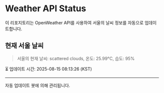 
# Weather API Status

이 리포지토리는 OpenWeather API를 사용하여 서울의 날씨 정보를 자동으로 업데이트합니다.

## 현재 서울 날씨
> 서울의 현재 날씨: scattered clouds, 온도: 25.99°C, 습도: 95%

⏳ 업데이트 시간: 2025-08-15 08:13:26 (KST)

---
자동 업데이트 봇에 의해 관리됩니다.
